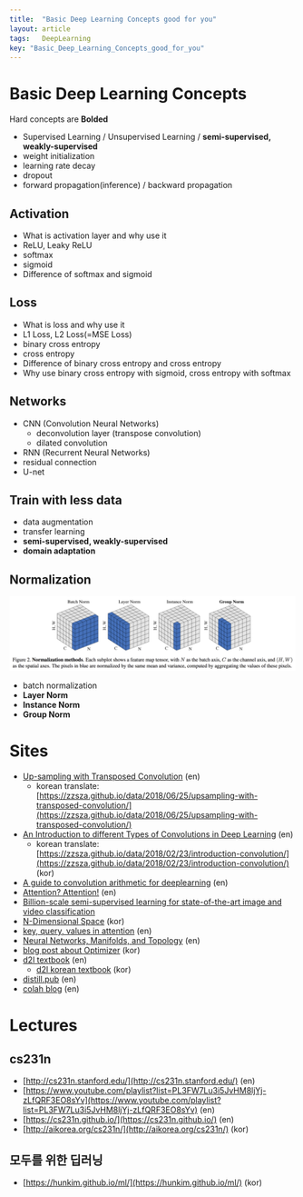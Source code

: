 ```yaml
---
title:  "Basic Deep Learning Concepts good for you"
layout: article
tags:	DeepLearning
key: "Basic_Deep_Learning_Concepts_good_for_you"
---
```

# Basic Deep Learning Concepts

Hard concepts are **Bolded**

- Supervised Learning / Unsupervised Learning / **semi-supervised, weakly-supervised**
- weight initialization
- learning rate decay
- dropout
- forward propagation(inference) / backward propagation

## Activation

- What is activation layer and why use it
- ReLU, Leaky ReLU
- softmax
- sigmoid
- Difference of softmax and sigmoid

## Loss

- What is loss and why use it
- L1 Loss, L2 Loss(=MSE Loss)
- binary cross entropy
- cross entropy
- Difference of binary cross entropy and cross entropy
- Why use binary cross entropy with sigmoid, cross entropy with softmax

## Networks

- CNN (Convolution Neural Networks)
    - deconvolution layer (transpose convolution)
    - dilated convolution
- RNN (Recurrent Neural Networks)
- residual connection
- U-net

## Train with less data

- data augmentation
- transfer learning
- **semi-supervised, weakly-supervised**
- **domain adaptation**

## Normalization

![Basic%20Deep%20Learning%20Concepts%20good%20for%20you/normalization_method.png](/assets/images/Basic%20Deep%20Learning%20Concepts%20good%20for%20you/normalization_method.png)

- batch normalization
- **Layer Norm**
- **Instance Norm**
- **Group Norm**

# Sites

- [Up-sampling with Transposed Convolution](https://medium.com/activating-robotic-minds/up-sampling-with-transposed-convolution-9ae4f2df52d0) (en)
    - korean translate: [https://zzsza.github.io/data/2018/06/25/upsampling-with-transposed-convolution/](https://zzsza.github.io/data/2018/06/25/upsampling-with-transposed-convolution/)
- [An Introduction to different Types of Convolutions in Deep Learning](https://towardsdatascience.com/types-of-convolutions-in-deep-learning-717013397f4d) (en)
    - korean translate: [https://zzsza.github.io/data/2018/02/23/introduction-convolution/](https://zzsza.github.io/data/2018/02/23/introduction-convolution/) (kor)
- [A guide to convolution arithmetic for deeplearning](https://arxiv.org/pdf/1603.07285.pdf) (en)
- [Attention? Attention!](https://lilianweng.github.io/lil-log/2018/06/24/attention-attention.html) (en)
- [Billion-scale semi-supervised learning for state-of-the-art image and video classification](https://ai.facebook.com/blog/billion-scale-semi-supervised-learning/)
- [N-Dimensional Space](http://www.shurain.net/personal-perspective/n-dimensional-space/) (kor)
- [key, query, values in attention](https://stats.stackexchange.com/questions/421935/what-exactly-are-keys-queries-and-values-in-attention-mechanisms/424127#424127) (en)
- [Neural Networks, Manifolds, and Topology](https://colah.github.io/posts/2014-03-NN-Manifolds-Topology/) (en)
- [blog post about Optimizer](https://gomguard.tistory.com/187) (kor)
- [d2l textbook](http://d2l.ai/) (en)
    - [d2l korean textbook](http://ko.d2l.ai/) (kor)
- [distill.pub](https://distill.pub/) (en)
- [colah blog](https://colah.github.io/) (en)

# Lectures

## cs231n

- [http://cs231n.stanford.edu/](http://cs231n.stanford.edu/) (en)
- [https://www.youtube.com/playlist?list=PL3FW7Lu3i5JvHM8ljYj-zLfQRF3EO8sYv](https://www.youtube.com/playlist?list=PL3FW7Lu3i5JvHM8ljYj-zLfQRF3EO8sYv) (en)
- [https://cs231n.github.io/](https://cs231n.github.io/) (en)
- [http://aikorea.org/cs231n/](http://aikorea.org/cs231n/) (kor)

## 모두를 위한 딥러닝

- [https://hunkim.github.io/ml/](https://hunkim.github.io/ml/) (kor)